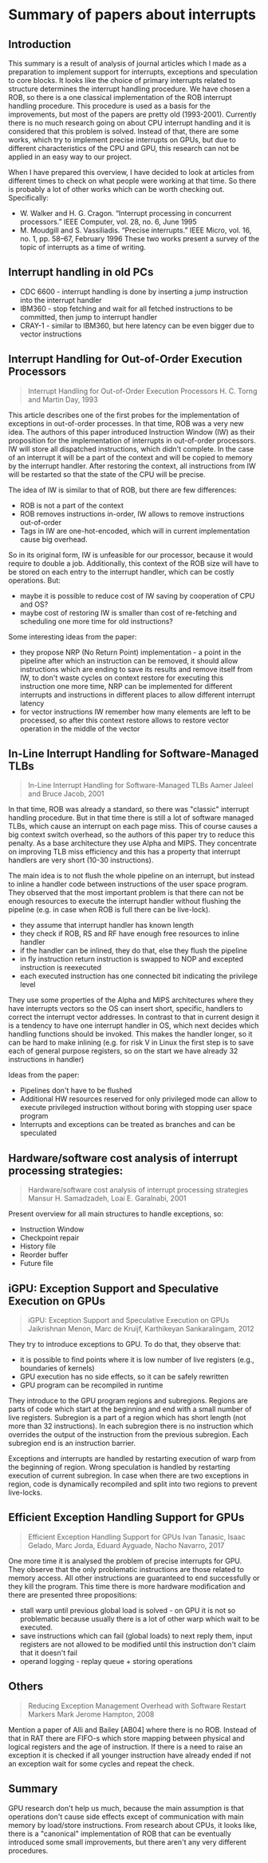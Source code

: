 # Summary of papers about interrupts

## Introduction

This summary is a result of analysis of journal articles which I made as a preparation to implement support for
interrupts, exceptions and speculation to core blocks. It looks like the choice of primary interrupts related to
structure determines the interrupt handling procedure. We have chosen a ROB, so there is a one classical implementation
of the ROB interrupt handling procedure. This procedure is used as a basis for the improvements, but most of the papers
are pretty old (1993-2001). Currently there is no much research going on about CPU interrupt handling and it is
considered that this problem is solved. Instead of that, there are some works, which try to implement precise interrupts
on GPUs, but due to different characteristics of the CPU and GPU, this research can not be applied in an easy way to our
project.

When I have prepared this overview, I have decided to look at articles from different times to check on what people were
working at that time. So there is probably a lot of other works which can be worth checking out. Specifically:
- W. Walker and H. G. Cragon. “Interrupt processing in concurrent processors.” IEEE Computer, vol. 28, no. 6, June 1995
- M. Moudgill and S. Vassiliadis. “Precise interrupts.” IEEE Micro, vol. 16, no. 1, pp. 58–67, February 1996
These two works present a survey of the topic of interrupts as a time of writing.

## Interrupt handling in old PCs

- CDC 6600 - interrupt handling is done by inserting a jump instruction into the interrupt handler 
- IBM360 - stop fetching and wait for all fetched instructions to be committed, then jump to interrupt handler 
- CRAY-1 - similar to IBM360, but here latency can be even bigger due to vector instructions

## Interrupt Handling for Out-of-Order Execution Processors

> Interrupt Handling for Out-of-Order Execution Processors
> H. C. Torng and Martin Day, 1993

This article describes one of the first probes for the implementation of exceptions in out-of-order processes. In that
time, ROB was a very new idea. The authors of this paper introduced Instruction Window (IW) as their proposition for the
implementation of interrupts in out-of-order processors. IW will store all dispatched instructions, which didn't
complete. In the case of an interrupt it will be a part of the context and will be copied to memory by the interrupt handler.
After restoring the context, all instructions from IW will be restarted so that the state of the CPU will be precise.

The idea of IW is similar to that of ROB, but there are few differences:
- ROB is not a part of the context
- ROB removes instructions in-order, IW allows to remove instructions out-of-order 
- Tags in IW are one-hot-encoded, which will in current implementation cause big overhead.

So in its original form, IW is unfeasible for our processor, because it would require to double a job. Additionally,
this context of the ROB size will have to be stored on each entry to the interrupt handler, which can be costly
operations. But: 
- maybe it is possible to reduce cost of IW saving by cooperation of CPU and OS? 
- maybe cost of restoring IW is smaller than cost of re-fetching and scheduling one more time for old instructions?

Some interesting ideas from the paper: 
- they propose NRP (No Return Point) implementation - a point in the pipeline after which an instruction can be removed,
    it should allow instructions which are ending to save its results and remove itself from IW, to don't waste cycles on
    context restore for executing this instruction one more time, NRP can be implemented for different interrupts and
    instructions in different places to allow different interrupt latency 
- for vector instructions IW remember how many elements are left to be processed, so after this context restore allows
    to restore vector operation in the middle of the vector


## In-Line Interrupt Handling for Software-Managed TLBs

> In-Line Interrupt Handling for Software-Managed TLBs 
> Aamer Jaleel and Bruce Jacob, 2001

In that time, ROB was already a standard, so there was "classic" interrupt handling procedure. But in that time
there is still a lot of software managed TLBs, which cause an interrupt on each page miss. This of course causes a big
context switch overhead, so the authors of this paper try to reduce this penalty. As a base architecture they use Alpha and MIPS. They
concentrate on improving TLB miss efficiency and this has a property that interrupt handlers are very short (10-30
instructions).

The main idea is to not flush the whole pipeline on an interrupt, but instead to inline a handler code between
instructions of the user space program. They observed that the most important problem is that there can not be enough
resources to execute the interrupt handler without flushing the pipeline (e.g. in case when ROB is full there can be
live-lock). 
- they assume that interrupt handler has known length 
- they check if ROB, RS and RF have enough free resources to inline handler 
- if the handler can be inlined, they do that, else they flush the pipeline 
- in fly instruction return instruction is swapped to NOP and excepted instruction is reexecuted 
- each executed instruction has one connected bit indicating the privilege level

They use some properties of the Alpha and MIPS architectures where they have interrupts vectors so the OS can insert
short, specific, handlers to correct the interrupt vector addresses. In contrast to that in current design it is a
tendency to have one interrupt handler in OS, which next decides which handling functions should be invoked. This makes
the handler longer, so it can be hard to make inlining (e.g. for risk V in Linux the first step is to save
each of general purpose registers, so on the start we have already 32 instructions in handler)

Ideas from the paper: 
- Pipelines don't have to be flushed 
- Additional HW resources reserved for only privileged mode can allow to execute privileged instruction without boring
  with stopping user space program 
- Interrupts and exceptions can be treated as branches and can be speculated


## Hardware/software cost analysis of interrupt processing strategies:

> Hardware/software cost analysis of interrupt processing strategies
> Mansur H. Samadzadeh, Loai E. Garalnabi, 2001

Present overview for all main structures to handle exceptions, so:
- Instruction Window
- Checkpoint repair
- History file
- Reorder buffer
- Future file

## iGPU: Exception Support and Speculative Execution on GPUs

> iGPU: Exception Support and Speculative Execution on GPUs Jaikrishnan Menon, Marc de Kruijf, Karthikeyan
> Sankaralingam, 2012

They try to introduce exceptions to GPU. To do that, they observe that: 
- it is possible to find points where it is low number of live registers (e.g., boundaries of kernels) 
- GPU execution has no side effects, so it can be safely rewritten 
- GPU program can be recompiled in runtime

They introduce to the GPU program regions and subregions. Regions are parts of code which start at the beginning and end
with a small number of live registers. Subregion is a part of a region which has short length (not more than 32
instructions). In each subregion there is no instruction which overrides the output of the instruction from the previous
subregion. Each subregion end is an instruction barrier.

Exceptions and interrupts are handled by restarting execution of warp from the beginning of region. Wrong speculation is
handled by restarting execution of current subregion. In case when there are two exceptions in region, code is
dynamically recompiled and split into two regions to prevent live-locks.


## Efficient Exception Handling Support for GPUs

> Efficient Exception Handling Support for GPUs 
> Ivan Tanasic, Isaac Gelado, Marc Jorda, Eduard Ayguade, Nacho Navarro, 2017

One more time it is analysed the problem of precise interrupts for GPU. They observe that the only problematic
instructions are those related to memory access. All other instructions are guaranteed to end successfully or they kill
the program. This time there is more hardware modification and there are presented three propositions: 
- stall warp until previous global load is solved - on GPU it is not so problematic because usually there is a lot of
    other warp which wait to be executed.  
- save instructions which can fail (global loads) to next reply them, input registers are not allowed to be
    modified until this instruction don't claim that it doesn't fail 
- operand logging - replay queue + storing operations


## Others

> Reducing Exception Management Overhead with Software Restart Markers
> Mark Jerome Hampton, 2008

Mention a paper of Alli and Bailey [AB04] where there is no ROB. Instead of that in RAT there are FIFO-s which store
mapping between physical and logical registers and the age of instruction. If there is a need to raise an exception it
is checked if all younger instruction have already ended if not an exception wait for some cycles and repeat the check.


## Summary

GPU research don't help us much, because the main assumption is that operations don't cause side effects
except of communication with main memory by load/store instructions. From research about CPUs, it looks like,
there is a "canonical" implementation of ROB that can be eventually introduced some small improvements, but
there aren't any very different procedures.
